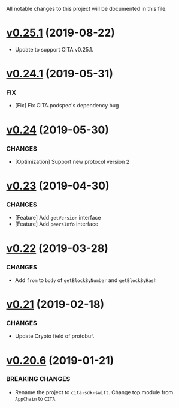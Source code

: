 All notable changes to this project will be documented in this file.

# [v0.25.1](https://github.com/cryptape/cita-sdk-swift/compare/v0.24.1...v0.25.1) (2019-08-22)

* Update to support CITA v0.25.1.

# [v0.24.1](https://github.com/cryptape/cita-sdk-swift/compare/v0.24...v0.24.1) (2019-05-31)

### FIX

* [Fix] Fix CITA.podspec's dependency bug

# [v0.24](https://github.com/cryptape/cita-sdk-swift/compare/v0.23...v0.24) (2019-05-30)

### CHANGES

* [Optimization] Support new protocol version 2

# [v0.23](https://github.com/cryptape/cita-sdk-swift/compare/v0.22...v0.23) (2019-04-30)

### CHANGES

* [Feature] Add  `getVersion` interface
* [Feature] Add  `peersInfo`  interface

# [v0.22](https://github.com/cryptape/cita-sdk-swift/compare/v0.21...v0.22) (2019-03-28)

### CHANGES

* Add `from` to `body` of `getBlockByNumber` and `getBlockByHash`

# [v0.21](https://github.com/cryptape/cita-sdk-swift/compare/v0.20.6...v0.21) (2019-02-18)

### CHANGES

* Update Crypto field of protobuf.

# [v0.20.6](https://github.com/cryptape/cita-sdk-swift/compare/v0.20.5...v0.20.6) (2019-01-21)

### BREAKING CHANGES

* Rename the project to `cita-sdk-swift`. Change top module from `AppChain` to `CITA`.
